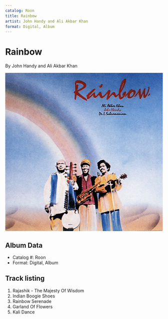 ```yaml
---
catalog: Roon
title: Rainbow
artist: John Handy and Ali Akbar Khan
format: Digital, Album
---
```


# Rainbow

By John Handy and Ali Akbar Khan

![](../../assets/albumcovers/John_Handy_and_Ali_Akbar_Khan-Rainbow.png)

## Album Data

- Catalog #: Roon
- Format: Digital, Album


## Track listing


1. Rajashik - The Majesty Of Wisdom
2. Indian Boogie Shoes
3. Rainbow Serenade
4. Garland Of Flowers
5. Kali Dance

